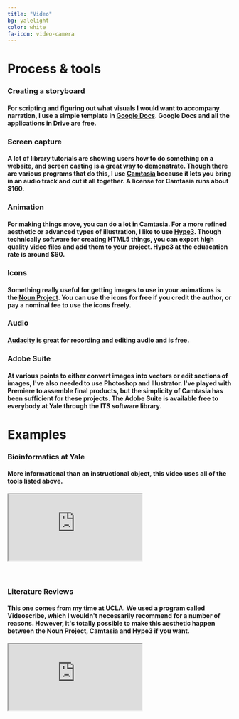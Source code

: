 ```yaml
---
title: "Video"
bg: yalelight
color: white
fa-icon: video-camera
---
```


# Process &amp; tools

### Creating a storyboard
#### For scripting and figuring out what visuals I would want to accompany narration, I use a simple template in [Google Docs](https://docs.google.com/document/d/1nmHfOMS1tLx0wxdH7pJGQiC9abbVBvAQHB3hOhjWnWk/edit?usp=sharing). Google Docs and all the applications in Drive are free.

### Screen capture
#### A lot of library tutorials are showing users how to do something on a website, and screen casting is a great way to demonstrate. Though there are various programs that do this, I use [Camtasia](https://www.techsmith.com/video-editor.html) because it lets you bring in an audio track and cut it all together. A license for Camtasia runs about $160.

### Animation
#### For making things move, you can do a lot in Camtasia. For a more refined aesthetic or advanced types of illustration, I like to use [Hype3](https://tumult.com/hype/). Though technically software for creating HTML5 things, you can export high quality video files and add them to your project. Hype3 at the eduacation rate is around $60. 

### Icons
#### Something really useful for getting images to use in your animations is the [Noun Project](https://nounproject.com). You can use the icons for free if you credit the author, or pay a nominal fee to use the icons freely. 

### Audio
#### [Audacity](http://www.audacityteam.org/download/) is great for recording and editing audio and is free. 
  
### Adobe Suite
#### At various points to either convert images into vectors or edit sections of images, I've also needed to use Photoshop and Illustrator. I've played with Premiere to assemble final products, but the simplicity of Camtasia has been sufficient for these projects. The Adobe Suite is available free to everybody at Yale through the ITS software library.
  

# Examples

### Bioinformatics at Yale
#### More informational than an instructional object, this video uses all of the tools listed above. <BR>
  
  <div class="icontain"><iframe src="https://player.vimeo.com/video/238943541" allowfullscreen></iframe></div><BR><BR>
  
### Literature Reviews
#### This one comes from my time at UCLA. We used a program called Videoscribe, which I wouldn't necessarily recommend for a number of reasons. However, it's totally possible to make this aesthetic happen between the Noun Project, Camtasia and Hype3 if you want.<BR> 
<div class="icontain"><iframe src="https://www.youtube.com/embed/ZDhHkKO3urg" allowfullscreen></iframe?></div>
  
  
  
